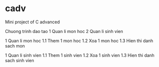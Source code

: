 # cadv
Mini project of C advanced

Chuong trinh dao tao
1 Quan li mon hoc
2 Quan li sinh vien

1 Quan li mon hoc
1.1 Them 1 mon hoc
1.2 Xoa 1 mon hoc
1.3 Hien thi danh sach mon

1 Quan li sinh vien
1.1 Them 1 sinh vien
1.2 Xoa 1 sinh vien
1.3 Hien thi danh sach sinh vien

